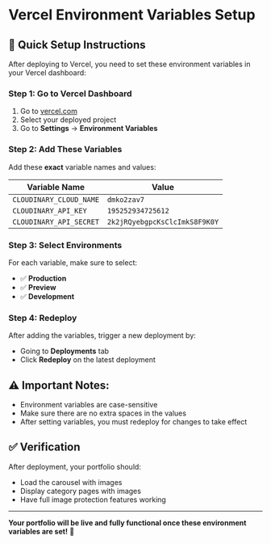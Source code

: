# Vercel Environment Variables Setup

## 🚀 Quick Setup Instructions

After deploying to Vercel, you need to set these environment variables in your Vercel dashboard:

### Step 1: Go to Vercel Dashboard
1. Go to [vercel.com](https://vercel.com)
2. Select your deployed project
3. Go to **Settings** → **Environment Variables**

### Step 2: Add These Variables

Add these **exact** variable names and values:

| Variable Name | Value |
|---------------|--------|
| `CLOUDINARY_CLOUD_NAME` | `dmko2zav7` |
| `CLOUDINARY_API_KEY` | `195252934725612` |
| `CLOUDINARY_API_SECRET` | `2k2jRQyebgpcKsClcImkS8F9K0Y` |

### Step 3: Select Environments
For each variable, make sure to select:
- ✅ **Production**
- ✅ **Preview** 
- ✅ **Development**

### Step 4: Redeploy
After adding the variables, trigger a new deployment by:
- Going to **Deployments** tab
- Click **Redeploy** on the latest deployment

## ⚠️ Important Notes:

- Environment variables are case-sensitive
- Make sure there are no extra spaces in the values
- After setting variables, you must redeploy for changes to take effect

## ✅ Verification

After deployment, your portfolio should:
- Load the carousel with images
- Display category pages with images
- Have full image protection features working

---

**Your portfolio will be live and fully functional once these environment variables are set!** 🎉

